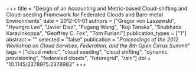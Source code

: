 +++
title = "Design of an Accounting and Metric-based Cloud-shifting and Cloud-seeding Framework for Federated Clouds and Bare-metal Environments"
date = 2012-01-01
authors = ["Gregor von Laszewski", "Hyungro Lee", "Javier Diaz", "Fugang Wang", "Koji Tanaka", "Shubhada Karavinkoppa", "Geoffrey C. Fox", "Tom Furlani"]
publication_types = ["1"]
abstract = ""
selected = "false"
publication = "*Proceedings of the 2012 Workshop on Cloud Services, Federation, and the 8th Open Cirrus Summit*"
tags = ["cloud metric", "cloud seeding", "cloud shifting", "dynamic provisioning", "federated clouds", "futuregrid", "rain"]
doi = "10.1145/2378975.2378982"
+++

